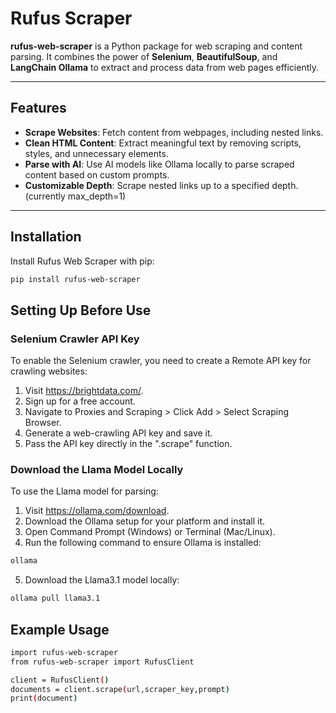 # Rufus Scraper

**rufus-web-scraper** is a Python package for web scraping and content parsing. It combines the power of **Selenium**, **BeautifulSoup**, and **LangChain Ollama** to extract and process data from web pages efficiently.

---

## Features
- **Scrape Websites**: Fetch content from webpages, including nested links.
- **Clean HTML Content**: Extract meaningful text by removing scripts, styles, and unnecessary elements.
- **Parse with AI**: Use AI models like Ollama locally to parse scraped content based on custom prompts.
- **Customizable Depth**: Scrape nested links up to a specified depth. (currently max_depth=1)

---

## Installation

Install Rufus Web Scraper with pip:

```bash
pip install rufus-web-scraper
```

## Setting Up Before Use
### Selenium Crawler API Key
To enable the Selenium crawler, you need to create a Remote API key for crawling websites:

  1) Visit https://brightdata.com/.
  2) Sign up for a free account.
  3) Navigate to Proxies and Scraping > Click Add > Select Scraping Browser.
  4) Generate a web-crawling API key and save it.
  5) Pass the API key directly in the ".scrape" function.

### Download the Llama Model Locally
To use the Llama model for parsing:

  1) Visit https://ollama.com/download.
  2) Download the Ollama setup for your platform and install it.
  3) Open Command Prompt (Windows) or Terminal (Mac/Linux).
  4) Run the following command to ensure Ollama is installed:
  ```bash
  ollama
  ```
  5) Download the Llama3.1 model locally:
  ```bash
  ollama pull llama3.1
  ```

## Example Usage

```bash
import rufus-web-scraper
from rufus-web-scraper import RufusClient

client = RufusClient()
documents = client.scrape(url,scraper_key,prompt)
print(document)
```


